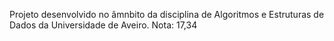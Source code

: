 Projeto desenvolvido no âmnbito da disciplina de Algoritmos e Estruturas de Dados da Universidade de Aveiro.
Nota: 17,34
